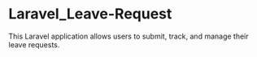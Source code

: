 # Laravel_Leave-Request
 This Laravel application allows users to submit, track, and manage their leave requests.
